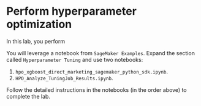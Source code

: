 # Perform hyperparameter optimization

In this lab, you perform

You will leverage a notebook from `SageMaker Examples`. Expand the section called `Hyperparameter Tuning` and use two notebooks:

1. `hpo_xgboost_direct_marketing_sagemaker_python_sdk.ipynb`.
2. `HPO_Analyze_TuningJob_Results.ipynb`.

Follow the detailed instructions in the notebooks (in the order above) to complete the lab.
